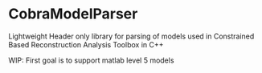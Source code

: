 # CobraModelParser
Lightweight Header only library for parsing of models used in Constrained Based Reconstruction Analysis Toolbox in C++


WIP: First goal is to support matlab level 5 models
